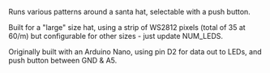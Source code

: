 Runs various patterns around a santa hat, selectable with a push button.

Built for a "large" size hat, using a strip of WS2812 pixels (total of 35 at 60/m) but configurable for other sizes - just update NUM_LEDS. 

Originally built with an Arduino Nano, using pin D2 for data out to LEDs, and push button between GND & A5. 
